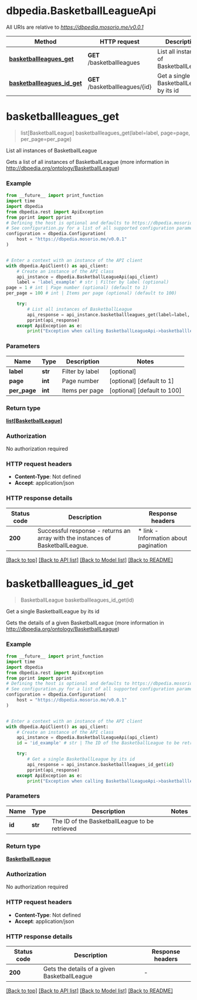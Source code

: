 # dbpedia.BasketballLeagueApi

All URIs are relative to *https://dbpedia.mosorio.me/v0.0.1*

Method | HTTP request | Description
------------- | ------------- | -------------
[**basketballleagues_get**](BasketballLeagueApi.md#basketballleagues_get) | **GET** /basketballleagues | List all instances of BasketballLeague
[**basketballleagues_id_get**](BasketballLeagueApi.md#basketballleagues_id_get) | **GET** /basketballleagues/{id} | Get a single BasketballLeague by its id


# **basketballleagues_get**
> list[BasketballLeague] basketballleagues_get(label=label, page=page, per_page=per_page)

List all instances of BasketballLeague

Gets a list of all instances of BasketballLeague (more information in http://dbpedia.org/ontology/BasketballLeague)

### Example

```python
from __future__ import print_function
import time
import dbpedia
from dbpedia.rest import ApiException
from pprint import pprint
# Defining the host is optional and defaults to https://dbpedia.mosorio.me/v0.0.1
# See configuration.py for a list of all supported configuration parameters.
configuration = dbpedia.Configuration(
    host = "https://dbpedia.mosorio.me/v0.0.1"
)


# Enter a context with an instance of the API client
with dbpedia.ApiClient() as api_client:
    # Create an instance of the API class
    api_instance = dbpedia.BasketballLeagueApi(api_client)
    label = 'label_example' # str | Filter by label (optional)
page = 1 # int | Page number (optional) (default to 1)
per_page = 100 # int | Items per page (optional) (default to 100)

    try:
        # List all instances of BasketballLeague
        api_response = api_instance.basketballleagues_get(label=label, page=page, per_page=per_page)
        pprint(api_response)
    except ApiException as e:
        print("Exception when calling BasketballLeagueApi->basketballleagues_get: %s\n" % e)
```

### Parameters

Name | Type | Description  | Notes
------------- | ------------- | ------------- | -------------
 **label** | **str**| Filter by label | [optional] 
 **page** | **int**| Page number | [optional] [default to 1]
 **per_page** | **int**| Items per page | [optional] [default to 100]

### Return type

[**list[BasketballLeague]**](BasketballLeague.md)

### Authorization

No authorization required

### HTTP request headers

 - **Content-Type**: Not defined
 - **Accept**: application/json

### HTTP response details
| Status code | Description | Response headers |
|-------------|-------------|------------------|
**200** | Successful response - returns an array with the instances of BasketballLeague. |  * link - Information about pagination <br>  |

[[Back to top]](#) [[Back to API list]](../README.md#documentation-for-api-endpoints) [[Back to Model list]](../README.md#documentation-for-models) [[Back to README]](../README.md)

# **basketballleagues_id_get**
> BasketballLeague basketballleagues_id_get(id)

Get a single BasketballLeague by its id

Gets the details of a given BasketballLeague (more information in http://dbpedia.org/ontology/BasketballLeague)

### Example

```python
from __future__ import print_function
import time
import dbpedia
from dbpedia.rest import ApiException
from pprint import pprint
# Defining the host is optional and defaults to https://dbpedia.mosorio.me/v0.0.1
# See configuration.py for a list of all supported configuration parameters.
configuration = dbpedia.Configuration(
    host = "https://dbpedia.mosorio.me/v0.0.1"
)


# Enter a context with an instance of the API client
with dbpedia.ApiClient() as api_client:
    # Create an instance of the API class
    api_instance = dbpedia.BasketballLeagueApi(api_client)
    id = 'id_example' # str | The ID of the BasketballLeague to be retrieved

    try:
        # Get a single BasketballLeague by its id
        api_response = api_instance.basketballleagues_id_get(id)
        pprint(api_response)
    except ApiException as e:
        print("Exception when calling BasketballLeagueApi->basketballleagues_id_get: %s\n" % e)
```

### Parameters

Name | Type | Description  | Notes
------------- | ------------- | ------------- | -------------
 **id** | **str**| The ID of the BasketballLeague to be retrieved | 

### Return type

[**BasketballLeague**](BasketballLeague.md)

### Authorization

No authorization required

### HTTP request headers

 - **Content-Type**: Not defined
 - **Accept**: application/json

### HTTP response details
| Status code | Description | Response headers |
|-------------|-------------|------------------|
**200** | Gets the details of a given BasketballLeague |  -  |

[[Back to top]](#) [[Back to API list]](../README.md#documentation-for-api-endpoints) [[Back to Model list]](../README.md#documentation-for-models) [[Back to README]](../README.md)

